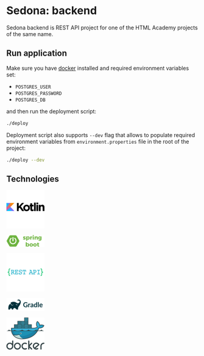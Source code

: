 # Sedona: backend
Sedona backend is REST API project for one of the HTML Academy projects of the same name.

## Run application
Make sure you have [docker][docker_link] installed and required environment variables set:

* `POSTGRES_USER`
* `POSTGRES_PASSWORD`
* `POSTGRES_DB`

and then run the deployment script:
```bash
./deploy
```
Deployment script also supports `--dev` flag that allows to populate required environment variables from
`environment.properties` file in the root of the project:
```bash
./deploy --dev
```

## Technologies
[![Kotlin][kotlin_logo]][kotlin_link]

[![Spring Boot][springboot_logo]][springboot_link]

[![REST API][restapi_logo]][restapi_link]

[![Gradle][gradle_logo]][gradle_link]

[![Docker][docker_logo]][docker_link]

[kotlin_link]: https://kotlinlang.org/
[kotlin_logo]: readme/kotlin-logo.png

[springboot_link]: https://projects.spring.io/spring-boot/
[springboot_logo]: readme/springboot-logo.png

[restapi_link]: https://restfulapi.net/
[restapi_logo]: readme/rest-api-logo.png

[gradle_link]: https://gradle.org/
[gradle_logo]: readme/gradle-logo.png

[docker_link]: https://www.docker.com/
[docker_logo]: readme/docker-logo.png
